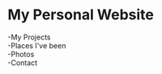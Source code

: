 My Personal Website
====================

-My Projects <br/>
-Places I've been <br/>
-Photos <br/>
-Contact